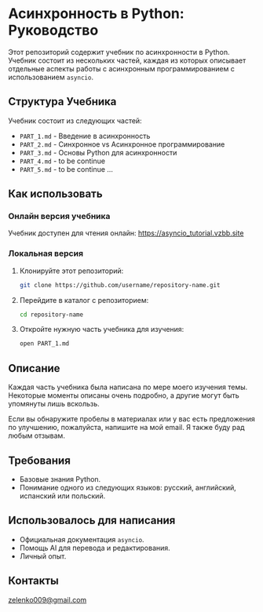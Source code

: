 # Асинхронность в Python: Руководство

Этот репозиторий содержит учебник по асинхронности в Python. Учебник состоит из нескольких частей, каждая из которых описывает отдельные аспекты работы с асинхронным программированием с использованием `asyncio`.

## Структура Учебника

Учебник состоит из следующих частей:

- `PART_1.md` - Введение в асинхронность
- `PART_2.md` - Синхронное vs Асинхронное программирование
- `PART_3.md` - Основы Python для асинхронности
- `PART_4.md` - to be continue
- `PART_5.md` - to be continue
...

## Как использовать

### Онлайн версия учебника

Учебник доступен для чтения онлайн: https://asyncio_tutorial.vzbb.site

### Локальная версия

1. Клонируйте этот репозиторий:
   ```bash
   git clone https://github.com/username/repository-name.git
   ```
2. Перейдите в каталог с репозиторием:
   ```bash
   cd repository-name
   ```
3. Откройте нужную часть учебника для изучения:
   ```bash
   open PART_1.md
   ```

## Описание

Каждая часть учебника была написана по мере моего изучения темы. Некоторые моменты описаны очень подробно, а другие могут быть упомянуты лишь вскользь. 

Если вы обнаружите пробелы в материалах или у вас есть предложения по улучшению, пожалуйста, напишите на мой email. Я также буду рад любым отзывам.

## Требования

- Базовые знания Python.
- Понимание одного из следующих языков: русский, английский, испанский или польский.

## Использовалось для написания

- Официальная документация `asyncio`.
- Помощь AI для перевода и редактирования.
- Личный опыт.

## Контакты

zelenko009@gmail.com
